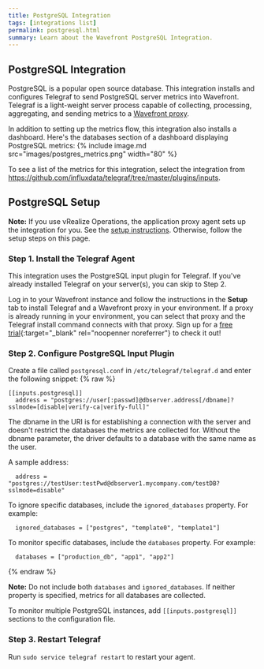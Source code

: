 ```yaml
---
title: PostgreSQL Integration
tags: [integrations list]
permalink: postgresql.html
summary: Learn about the Wavefront PostgreSQL Integration.
---
```

## PostgreSQL Integration

PostgreSQL is a popular open source database. This integration installs and configures Telegraf to send PostgreSQL server metrics into Wavefront. Telegraf is a light-weight server process capable of collecting, processing, aggregating, and sending metrics to a [Wavefront proxy](https://docs.wavefront.com/proxies.html).

In addition to setting up the metrics flow, this integration also installs a dashboard. Here's the databases section of a dashboard displaying PostgreSQL metrics:
{% include image.md src="images/postgres_metrics.png" width="80" %}


To see a list of the metrics for this integration, select the integration from <https://github.com/influxdata/telegraf/tree/master/plugins/inputs>.
## PostgreSQL Setup



**Note:** If you use vRealize Operations, the application proxy agent sets up the integration for you. See the [setup instructions](http://YOUR_CLUSTER.wavefront.com/integration/vrops/setup). Otherwise, follow the setup steps on this page.

### Step 1. Install the Telegraf Agent

This integration uses the PostgreSQL input plugin for Telegraf. If you've already installed Telegraf on your server(s), you can skip to Step 2.

Log in to your Wavefront instance and follow the instructions in the **Setup** tab to install Telegraf and a Wavefront proxy in your environment. If a proxy is already running in your environment, you can select that proxy and the Telegraf install command connects with that proxy. Sign up for a [free trial](http://wavefront.com/sign-up/?utm_source=docs.vmware.com&utm_medium=referral&utm_campaign=docs-front-page){:target="_blank" rel="noopenner noreferrer"} to check it out!

### Step 2. Configure PostgreSQL Input Plugin

Create a file called `postgresql.conf` in `/etc/telegraf/telegraf.d` and enter the following snippet:
{% raw %}
```
[[inputs.postgresql]]
  address = "postgres://user[:passwd]@dbserver.address[/dbname]?sslmode=[disable|verify-ca|verify-full]"
```
The dbname in the URI is for establishing a connection with the server and doesn't restrict the databases the metrics are collected for. Without the dbname parameter, the driver defaults to a database with the same name as the user.

A sample address:
```
  address = "postgres://testUser:testPwd@dbserver1.mycompany.com/testDB?sslmode=disable"
```

To ignore specific databases, include the `ignored_databases` property. For example:
```
  ignored_databases = ["postgres", "template0", "template1"]
```

To monitor specific databases, include the `databases` property. For example:
```
  databases = ["production_db", "app1", "app2"]
```
{% endraw %}

**Note:** Do not include both `databases` and `ignored_databases`. If neither property is specified, metrics for all databases are collected.

To monitor multiple PostgreSQL instances, add `[[inputs.postgresql]]` sections to the configuration file.

### Step 3. Restart Telegraf

Run `sudo service telegraf restart` to restart your agent.
